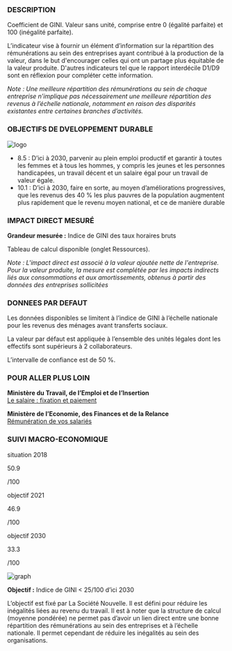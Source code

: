 ### DESCRIPTION

Coefficient de GINI. Valeur sans unité, comprise entre 0 (égalité parfaite) et 100 (inégalité parfaite).

L’indicateur vise à fournir un élément d’information sur la répartition des rémunérations au sein des entreprises ayant contribué à la production de la valeur, dans le but d'encourager celles qui ont un partage plus équitable de la valeur produite. D'autres indicateurs tel que le rapport interdécile D1/D9 sont en réflexion pour compléter cette information.

*Note : Une meilleure répartition des rémunérations au sein de chaque entreprise n’implique pas nécessairement une meilleure répartition des revenus à l’échelle nationale, notamment en raison des disparités existantes entre certaines branches d’activités.*

### OBJECTIFS DE DVELOPPEMENT DURABLE

<div id="strip-odd" className="strip">
    <img id="logo-odd" src=/resources/odd_dis.png alt="logo"/>
</div>

* 8.5 : D’ici à 2030, parvenir au plein emploi productif et garantir à toutes les femmes et à tous les hommes, y compris les jeunes et les personnes handicapées, un travail décent et un salaire égal pour un travail de valeur égale.
* 10.1 : D’ici à 2030, faire en sorte, au moyen d’améliorations progressives, que les revenus des 40 % les plus pauvres de la population augmentent plus rapidement que le revenu moyen national, et ce de manière durable

### IMPACT DIRECT MESUR&Eacute;

**Grandeur mesurée :** Indice de GINI des taux horaires bruts

Tableau de calcul disponible (onglet Ressources).

*Note : L'impact direct est associé à la valeur ajoutée nette de l'entreprise. Pour la valeur produite, la mesure est complétée par les impacts indirects liés aux consommations et aux amortissements, obtenus à partir des données des entreprises sollicitées*

### DONNEES PAR DEFAUT

Les données disponibles se limitent à l’indice de GINI à l’échelle nationale pour les revenus des ménages avant transferts sociaux.

La valeur par défaut est appliquée à l’ensemble des unités légales dont les effectifs sont supérieurs à 2 collaborateurs.

L’intervalle de confiance est de 50 %.

### POUR ALLER PLUS LOIN

**Ministère du Travail, de l’Emploi et de l’Insertion**  
[Le salaire : fixation et paiement](https://travail-emploi.gouv.fr/droit-du-travail/la-remuneration/article/le-salaire-fixation-et-paiement)

**Ministère de l’Economie, des Finances et de la Relance**  
[Rémunération de vos salariés](https://www.economie.gouv.fr/entreprises/remuneration-salaries)

### SUIVI MACRO-ECONOMIQUE

<div class="references-blocks">
    <div id="block-1">
    <p id="titre-block">situation 2018</p>
    <p id="value-block">50.9</p>
    <p id="unit-block">/100</p>
    </div>
    <div id="block-2">
    <p id="titre-block">objectif 2021</p>
    <p id="value-block">46.9</p>
    <p id="unit-block">/100</p>
    </div>
    <div id="block-3">
    <p id="titre-block">objectif 2030</p>
    <p id="value-block">33.3</p>
    <p id="unit-block">/100</p>
    </div>
</div>

<div id="graph">
    <img id="graph-img" src="/graphics/DIS_Graphe-fr.png" alt="graph"/>
</div>

**Objectif :** Indice de GINI < 25/100 d’ici 2030

L’objectif est fixé par La Société Nouvelle. Il est défini pour réduire les inégalités liées au revenu du travail. Il est à noter que la structure de calcul (moyenne pondérée) ne permet pas d’avoir un lien direct entre une bonne répartition des rémunérations au sein des entreprises et à l’échelle nationale. Il permet cependant de réduire les inégalités au sein des organisations.
